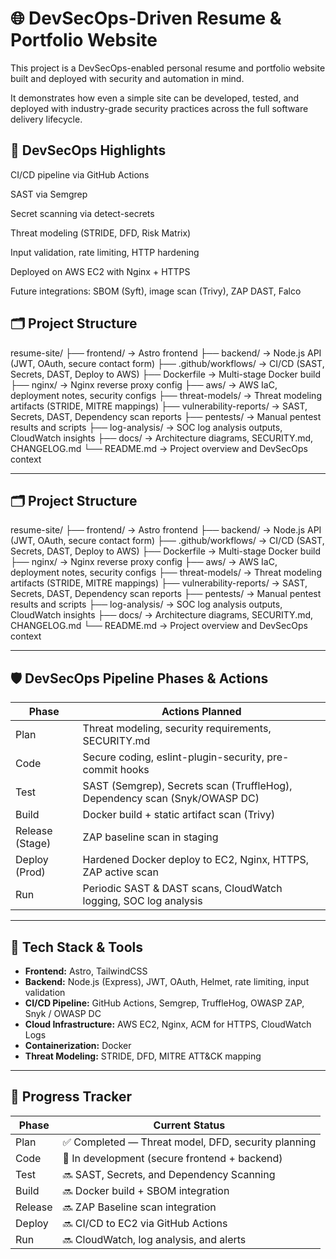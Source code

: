 # 🌐 DevSecOps-Driven Resume & Portfolio Website

This project is a DevSecOps-enabled personal resume and portfolio website built and deployed with security and automation in mind.

It demonstrates how even a simple site can be developed, tested, and deployed with industry-grade security practices across the full software delivery lifecycle.



## 🔐 DevSecOps Highlights

CI/CD pipeline via GitHub Actions

SAST via Semgrep

Secret scanning via detect-secrets

Threat modeling (STRIDE, DFD, Risk Matrix)

Input validation, rate limiting, HTTP hardening

Deployed on AWS EC2 with Nginx + HTTPS

Future integrations: SBOM (Syft), image scan (Trivy), ZAP DAST, Falco



## 🗂️ Project Structure

resume-site/
├── frontend/               → Astro frontend
├── backend/                → Node.js API (JWT, OAuth, secure contact form)
├── .github/workflows/      → CI/CD (SAST, Secrets, DAST, Deploy to AWS)
├── Dockerfile              → Multi-stage Docker build
├── nginx/                  → Nginx reverse proxy config
├── aws/                    → AWS IaC, deployment notes, security configs
├── threat-models/          → Threat modeling artifacts (STRIDE, MITRE mappings)
├── vulnerability-reports/  → SAST, Secrets, DAST, Dependency scan reports
├── pentests/               → Manual pentest results and scripts
├── log-analysis/           → SOC log analysis outputs, CloudWatch insights
├── docs/                   → Architecture diagrams, SECURITY.md, CHANGELOG.md
└── README.md               → Project overview and DevSecOps context


---

## 🗂️ Project Structure

resume-site/
├── frontend/               → Astro frontend
├── backend/                → Node.js API (JWT, OAuth, secure contact form)
├── .github/workflows/      → CI/CD (SAST, Secrets, DAST, Deploy to AWS)
├── Dockerfile              → Multi-stage Docker build
├── nginx/                  → Nginx reverse proxy config
├── aws/                    → AWS IaC, deployment notes, security configs
├── threat-models/          → Threat modeling artifacts (STRIDE, MITRE mappings)
├── vulnerability-reports/  → SAST, Secrets, DAST, Dependency scan reports
├── pentests/               → Manual pentest results and scripts
├── log-analysis/           → SOC log analysis outputs, CloudWatch insights
├── docs/                   → Architecture diagrams, SECURITY.md, CHANGELOG.md
└── README.md               → Project overview and DevSecOps context

---

## 🛡️ DevSecOps Pipeline Phases & Actions

| Phase           | Actions Planned                                                            |
| --------------- | -------------------------------------------------------------------------- |
| Plan            | Threat modeling, security requirements, SECURITY.md                        |
| Code            | Secure coding, eslint-plugin-security, pre-commit hooks                    |
| Test            | SAST (Semgrep), Secrets scan (TruffleHog), Dependency scan (Snyk/OWASP DC) |
| Build           | Docker build + static artifact scan (Trivy)                                |
| Release (Stage) | ZAP baseline scan in staging                                               |
| Deploy (Prod)   | Hardened Docker deploy to EC2, Nginx, HTTPS, ZAP active scan               |
| Run             | Periodic SAST & DAST scans, CloudWatch logging, SOC log analysis           |

---

## 🚀 Tech Stack & Tools

- **Frontend:** Astro, TailwindCSS
- **Backend:** Node.js (Express), JWT, OAuth, Helmet, rate limiting, input validation
- **CI/CD Pipeline:** GitHub Actions, Semgrep, TruffleHog, OWASP ZAP, Snyk / OWASP DC
- **Cloud Infrastructure:** AWS EC2, Nginx, ACM for HTTPS, CloudWatch Logs
- **Containerization:** Docker
- **Threat Modeling:** STRIDE, DFD, MITRE ATT&CK mapping

---

## 📜 Progress Tracker

| Phase   | Current Status                                |
| ------- | --------------------------------------------- |
| Plan    | ✅ Completed — Threat model, DFD, security planning |
| Code    | 🚧 In development (secure frontend + backend) |
| Test    | 🔜 SAST, Secrets, and Dependency Scanning     |
| Build   | 🔜 Docker build + SBOM integration            |
| Release | 🔜 ZAP Baseline scan integration              |
| Deploy  | 🔜 CI/CD to EC2 via GitHub Actions            |
| Run     | 🔜 CloudWatch, log analysis, and alerts       |